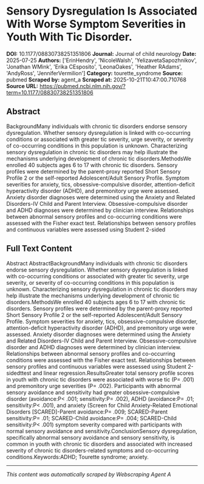 # Sensory Dysregulation Is Associated With Worse Symptom Severities in Youth With Tic Disorder.

**DOI:** 10.1177/08830738251351806
**Journal:** Journal of child neurology
**Date:** 2025-07-25
**Authors:** ['ErinHendry', 'NicoleWalsh', 'YelizavetaSapozhnikov', 'Jonathan WMink', 'Erika CEsposito', 'LeonaOakes', 'Heather RAdams', 'AndyRoss', 'JenniferVermilion']
**Category:** tourette_syndrome
**Source:** pubmed
**Scraped by:** agent_a
**Scraped at:** 2025-10-21T10:47:00.710768
**Source URL:** https://pubmed.ncbi.nlm.nih.gov/?term=10.1177/08830738251351806

## Abstract

BackgroundMany individuals with chronic tic disorders endorse sensory dysregulation. Whether sensory dysregulation is linked with co-occurring conditions or associated with greater tic severity, urge severity, or severity of co-occurring conditions in this population is unknown. Characterizing sensory dysregulation in chronic tic disorders may help illustrate the mechanisms underlying development of chronic tic disorders.MethodsWe enrolled 40 subjects ages 6 to 17 with chronic tic disorders. Sensory profiles were determined by the parent-proxy reported Short Sensory Profile 2 or the self-reported Adolescent/Adult Sensory Profile. Symptom severities for anxiety, tics, obsessive-compulsive disorder, attention-deficit hyperactivity disorder (ADHD), and premonitory urge were assessed. Anxiety disorder diagnoses were determined using the Anxiety and Related Disorders-IV Child and Parent Interview. Obsessive-compulsive disorder and ADHD diagnoses were determined by clinician interview. Relationships between abnormal sensory profiles and co-occurring conditions were assessed with the Fisher exact test. Relationships between sensory profiles and continuous variables were assessed using Student 2-sided 

## Full Text Content

Abstract AbstractBackgroundMany individuals with chronic tic disorders endorse sensory dysregulation. Whether sensory dysregulation is linked with co-occurring conditions or associated with greater tic severity, urge severity, or severity of co-occurring conditions in this population is unknown. Characterizing sensory dysregulation in chronic tic disorders may help illustrate the mechanisms underlying development of chronic tic disorders.MethodsWe enrolled 40 subjects ages 6 to 17 with chronic tic disorders. Sensory profiles were determined by the parent-proxy reported Short Sensory Profile 2 or the self-reported Adolescent/Adult Sensory Profile. Symptom severities for anxiety, tics, obsessive-compulsive disorder, attention-deficit hyperactivity disorder (ADHD), and premonitory urge were assessed. Anxiety disorder diagnoses were determined using the Anxiety and Related Disorders-IV Child and Parent Interview. Obsessive-compulsive disorder and ADHD diagnoses were determined by clinician interview. Relationships between abnormal sensory profiles and co-occurring conditions were assessed with the Fisher exact test. Relationships between sensory profiles and continuous variables were assessed using Student 2-sidedttest and linear regression.ResultsGreater total sensory profile scores in youth with chronic tic disorders were associated with worse tic (P= .001) and premonitory urge severities (P= .002). Participants with abnormal sensory avoidance and sensitivity had greater obsessive-compulsive disorder (avoidance:P< .001; sensitivity:P= .002), ADHD (avoidance:P= .01; sensitivity:P< .001), and anxiety (Screen for Child Anxiety-Related Emotional Disorders [SCARED]-Parent avoidance:P= .009; SCARED-Parent sensitivity:P= .01; SCARED-Child avoidance:P= .004; SCARED-Child sensitivity:P< .001) symptom severity compared with participants with normal sensory avoidance and sensitivity.ConclusionSensory dysregulation, specifically abnormal sensory avoidance and sensory sensitivity, is common in youth with chronic tic disorders and associated with increased severity of chronic tic disorders-related symptoms and co-occurring conditions.Keywords:ADHD; Tourette syndrome; anxiety.

---
*This content was automatically scraped by Webscraping Agent A*
